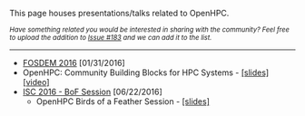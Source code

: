 This page houses presentations/talks related to OpenHPC.  

<sub>_Have something related you would be interested in sharing with the community?  Feel free to upload the addition to [Issue #183](https://github.com/openhpc/ohpc/issues/183) and we can add it to the list._</sub>


***

* [FOSDEM 2016](https://fosdem.org/2016/schedule/event/hpc_bigdata_openhpc/) [01/31/2016]
 * OpenHPC: Community Building Blocks for HPC Systems - [\[slides\]](https://github.com/openhpc/ohpc/files/146753/OpenHPC-Overview-fosdem16.pdf) [\[video\]](http://video.fosdem.org/2016/aw1126/openhpc-community-building-blocks-for-hpc-systems.mp4)
* [ISC 2016 - BoF Session](http://www.isc-hpc.com/isc16_ap/sessiondetails.htm?t=session&o=367&a=select) [06/22/2016]
  * OpenHPC Birds of a Feather Session - [\[slides\]](https://github.com/openhpc/ohpc/files/358034/OpenHPC-ISC-2016-BoF.pdf)